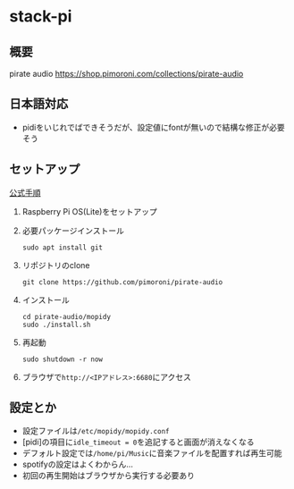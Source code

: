 # stack-pi
## 概要
pirate audio
https://shop.pimoroni.com/collections/pirate-audio

## 日本語対応
- pidiをいじれでばできそうだが、設定値にfontが無いので結構な修正が必要そう

## セットアップ
[公式手順](https://learn.pimoroni.com/article/getting-started-with-pirate-audio)

1. Raspberry Pi OS(Lite)をセットアップ
2. 必要パッケージインストール  
    ```
    sudo apt install git
    ```

3. リポジトリのclone
    ```
    git clone https://github.com/pimoroni/pirate-audio
    ```
4. インストール
    ```
    cd pirate-audio/mopidy
    sudo ./install.sh
    ```

5. 再起動
   ```
   sudo shutdown -r now
   ```

6. ブラウザで`http://<IPアドレス>:6680`にアクセス

## 設定とか
- 設定ファイルは`/etc/mopidy/mopidy.conf`
- [pidi]の項目に`idle_timeout = 0`を追記すると画面が消えなくなる
- デフォルト設定では`/home/pi/Music`に音楽ファイルを配置すれば再生可能
- spotifyの設定はよくわからん…
- 初回の再生開始はブラウザから実行する必要あり
